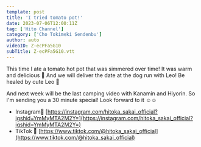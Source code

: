 ```yaml
---
template: post
title: 'I tried tomato pot!'
date: 2023-07-06T12:00:11Z
tag: ['Hito Channel']
category: ['Cho Tokimeki Sendenbu']
author: auto 
videoID: Z-ecPFa5G10
subTitle: Z-ecPFa5G10.vtt
---
```

This time I ate a tomato hot pot that was simmered over time! It was warm and delicious 🥺 And we will deliver the date at the dog run with Leo! Be healed by cute Leo 🐶

And next week will be the last camping video with Kanamin and Hiyorin. So I'm sending you a 30 minute special! Look forward to it ☺︎☺︎

- Instagram💐 [https://instagram.com/hitoka_sakai_official?igshid=YmMyMTA2M2Y=](https://instagram.com/hitoka_sakai_official?igshid=YmMyMTA2M2Y=)
- TikTok 🐶 [https://www.tiktok.com/@hitoka_sakai_official](https://www.tiktok.com/@hitoka_sakai_official)

